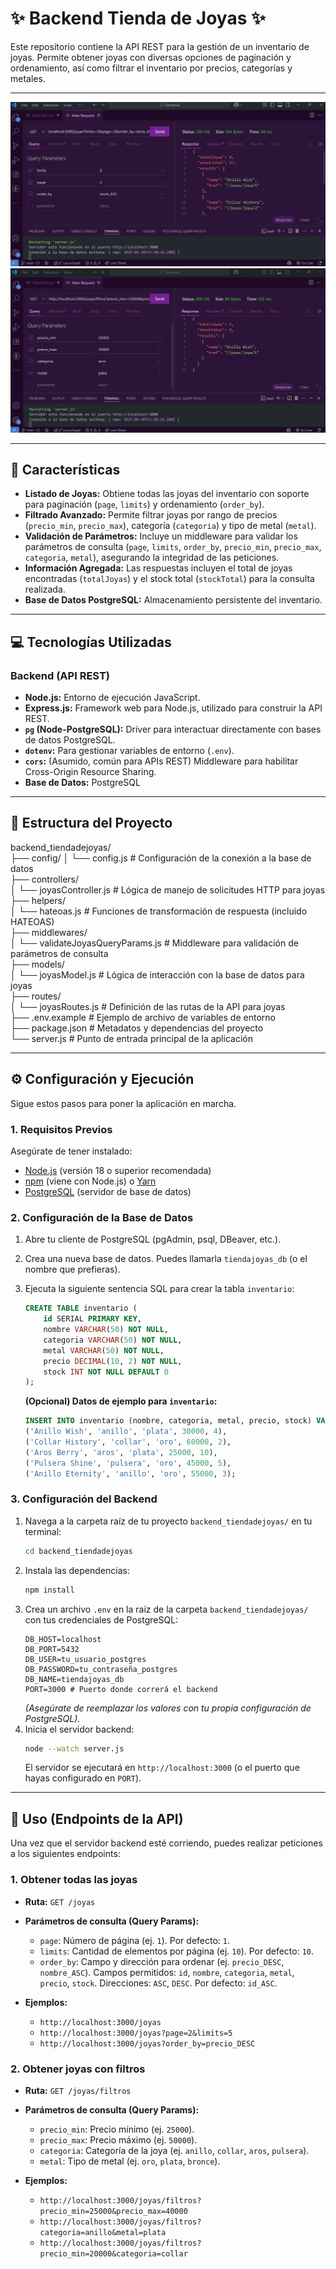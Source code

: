 # ✨ Backend Tienda de Joyas ✨

Este repositorio contiene la API REST para la gestión de un inventario de joyas. Permite obtener joyas con diversas opciones de paginación y ordenamiento, así como filtrar el inventario por precios, categorías y metales.

---

![foto1](https://github.com/jorgeriquelmez/imagenes/blob/main/joyas_1.png)
![foto2](https://github.com/jorgeriquelmez/imagenes/blob/main/joyas_2.png)

---

## 🚀 Características

- **Listado de Joyas:** Obtiene todas las joyas del inventario con soporte para paginación (`page`, `limits`) y ordenamiento (`order_by`).
- **Filtrado Avanzado:** Permite filtrar joyas por rango de precios (`precio_min`, `precio_max`), categoría (`categoria`) y tipo de metal (`metal`).
- **Validación de Parámetros:** Incluye un middleware para validar los parámetros de consulta (`page`, `limits`, `order_by`, `precio_min`, `precio_max`, `categoria`, `metal`), asegurando la integridad de las peticiones.
- **Información Agregada:** Las respuestas incluyen el total de joyas encontradas (`totalJoyas`) y el stock total (`stockTotal`) para la consulta realizada.
- **Base de Datos PostgreSQL:** Almacenamiento persistente del inventario.

---

## 💻 Tecnologías Utilizadas

### Backend (API REST)

- **Node.js:** Entorno de ejecución JavaScript.
- **Express.js:** Framework web para Node.js, utilizado para construir la API REST.
- **`pg` (Node-PostgreSQL):** Driver para interactuar directamente con bases de datos PostgreSQL.
- **`dotenv`:** Para gestionar variables de entorno (`.env`).
- **`cors`:** (Asumido, común para APIs REST) Middleware para habilitar Cross-Origin Resource Sharing.
- **Base de Datos:** PostgreSQL

---

## 📁 Estructura del Proyecto

backend_tiendadejoyas/  
├── config/
│ └── config.js # Configuración de la conexión a la base de datos  
├── controllers/  
│ └── joyasController.js # Lógica de manejo de solicitudes HTTP para joyas  
├── helpers/  
│ └── hateoas.js # Funciones de transformación de respuesta (incluido HATEOAS)  
├── middlewares/  
│ └── validateJoyasQueryParams.js # Middleware para validación de parámetros de consulta  
├── models/  
│ └── joyasModel.js # Lógica de interacción con la base de datos para joyas  
├── routes/  
│ └── joyasRoutes.js # Definición de las rutas de la API para joyas  
├── .env.example # Ejemplo de archivo de variables de entorno  
├── package.json # Metadatos y dependencias del proyecto  
└── server.js # Punto de entrada principal de la aplicación

---

## ⚙️ Configuración y Ejecución

Sigue estos pasos para poner la aplicación en marcha.

### 1. Requisitos Previos

Asegúrate de tener instalado:

- [Node.js](https://nodejs.org/es/) (versión 18 o superior recomendada)
- [npm](https://www.npmjs.com/get-npm) (viene con Node.js) o [Yarn](https://yarnpkg.com/lang/en/docs/install/)
- [PostgreSQL](https://www.postgresql.org/download/) (servidor de base de datos)

### 2. Configuración de la Base de Datos

1.  Abre tu cliente de PostgreSQL (pgAdmin, psql, DBeaver, etc.).
2.  Crea una nueva base de datos. Puedes llamarla `tiendajoyas_db` (o el nombre que prefieras).
3.  Ejecuta la siguiente sentencia SQL para crear la tabla `inventario`:

    ```sql
    CREATE TABLE inventario (
        id SERIAL PRIMARY KEY,
        nombre VARCHAR(50) NOT NULL,
        categoria VARCHAR(50) NOT NULL,
        metal VARCHAR(50) NOT NULL,
        precio DECIMAL(10, 2) NOT NULL,
        stock INT NOT NULL DEFAULT 0
    );
    ```

    **(Opcional) Datos de ejemplo para `inventario`:**

    ```sql
    INSERT INTO inventario (nombre, categoria, metal, precio, stock) VALUES
    ('Anillo Wish', 'anillo', 'plata', 30000, 4),
    ('Collar History', 'collar', 'oro', 60000, 2),
    ('Aros Berry', 'aros', 'plata', 25000, 10),
    ('Pulsera Shine', 'pulsera', 'oro', 45000, 5),
    ('Anillo Eternity', 'anillo', 'oro', 55000, 3);
    ```

### 3. Configuración del Backend

1.  Navega a la carpeta raíz de tu proyecto `backend_tiendadejoyas/` en tu terminal:
    ```bash
    cd backend_tiendadejoyas
    ```
2.  Instala las dependencias:
    ```bash
    npm install
    ```
3.  Crea un archivo `.env` en la raíz de la carpeta `backend_tiendadejoyas/` con tus credenciales de PostgreSQL:
    ```
    DB_HOST=localhost
    DB_PORT=5432
    DB_USER=tu_usuario_postgres
    DB_PASSWORD=tu_contraseña_postgres
    DB_NAME=tiendajoyas_db
    PORT=3000 # Puerto donde correrá el backend
    ```
    _(Asegúrate de reemplazar los valores con tu propia configuración de PostgreSQL)._
4.  Inicia el servidor backend:
    ```bash
    node --watch server.js
    ```
    El servidor se ejecutará en `http://localhost:3000` (o el puerto que hayas configurado en `PORT`).

---

## 🏃 Uso (Endpoints de la API)

Una vez que el servidor backend esté corriendo, puedes realizar peticiones a los siguientes endpoints:

### 1. Obtener todas las joyas

- **Ruta:** `GET /joyas`
- **Parámetros de consulta (Query Params):**

  - `page`: Número de página (ej. `1`). Por defecto: `1`.
  - `limits`: Cantidad de elementos por página (ej. `10`). Por defecto: `10`.
  - `order_by`: Campo y dirección para ordenar (ej. `precio_DESC`, `nombre_ASC`). Campos permitidos: `id`, `nombre`, `categoria`, `metal`, `precio`, `stock`. Direcciones: `ASC`, `DESC`. Por defecto: `id_ASC`.

- **Ejemplos:**
  - `http://localhost:3000/joyas`
  - `http://localhost:3000/joyas?page=2&limits=5`
  - `http://localhost:3000/joyas?order_by=precio_DESC`

### 2. Obtener joyas con filtros

- **Ruta:** `GET /joyas/filtros`
- **Parámetros de consulta (Query Params):**

  - `precio_min`: Precio mínimo (ej. `25000`).
  - `precio_max`: Precio máximo (ej. `50000`).
  - `categoria`: Categoría de la joya (ej. `anillo`, `collar`, `aros`, `pulsera`).
  - `metal`: Tipo de metal (ej. `oro`, `plata`, `bronce`).

- **Ejemplos:**
  - `http://localhost:3000/joyas/filtros?precio_min=25000&precio_max=40000`
  - `http://localhost:3000/joyas/filtros?categoria=anillo&metal=plata`
  - `http://localhost:3000/joyas/filtros?precio_min=20000&categoria=collar`
